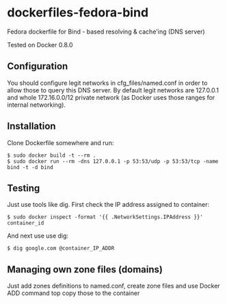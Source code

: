 dockerfiles-fedora-bind
========================

Fedora dockerfile for Bind - based resolving & cache'ing (DNS server)

Tested on Docker 0.8.0

Configuration
-----

You should configure legit networks in cfg_files/named.conf in order to allow
those to query this DNS server. By default legit networks are 127.0.0.1 and
whole 172.16.0.0/12 private network (as Docker uses those ranges for internal
networking).

Installation
-----

Clone Dockerfile somewhere and run:

    $ sudo docker build -t --rm .
    $ sudo docker run --rm -dns 127.0.0.1 -p 53:53/udp -p 53:53/tcp -name bind -t -d bind

Testing
-----

Just use tools like dig. First check the IP address assigned to container:

    $ sudo docker inspect -format '{{ .NetworkSettings.IPAddress }}' container_id

And next use use dig:

    $ dig google.com @container_IP_ADDR

Managing own zone files (domains)
-----

Just add zones definitions to named.conf, create zone files and use Docker ADD command top copy those to the container
